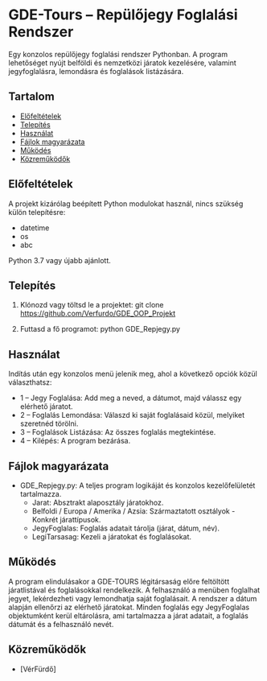 # GDE-Tours – Repülőjegy Foglalási Rendszer

Egy konzolos repülőjegy foglalási rendszer Pythonban. A program lehetőséget nyújt belföldi és nemzetközi járatok kezelésére, valamint jegyfoglalásra, lemondásra és foglalások listázására.

## Tartalom

- [Előfeltételek](#elofeltetelek)
- [Telepítés](#telepites)
- [Használat](#hasznalat)
- [Fájlok magyarázata](#fajlok-magyarazata)
- [Működés](#mukodes)
- [Közreműködők](#kozremukodok)

## Előfeltételek

A projekt kizárólag beépített Python modulokat használ, nincs szükség külön telepítésre:
-	datetime
-	os
-	abc

Python 3.7 vagy újabb ajánlott.

## Telepítés

1.	Klónozd vagy töltsd le a projektet:
	git clone https://github.com/Verfurdo/GDE_OOP_Projekt

2.	Futtasd a fő programot:
	python GDE_Repjegy.py

## Használat

Indítás után egy konzolos menü jelenik meg, ahol a következő opciók közül választhatsz:
-	1 – Jegy Foglalása: Add meg a neved, a dátumot, majd válassz egy elérhető járatot.
-	2 – Foglalás Lemondása: Válaszd ki saját foglalásaid közül, melyiket szeretnéd törölni.
-	3 – Foglalások Listázása: Az összes foglalás megtekintése.
-	4 – Kilépés: A program bezárása.

## Fájlok magyarázata

-	GDE_Repjegy.py: A teljes program logikáját és konzolos kezelőfelületét tartalmazza.
	-	Jarat: Absztrakt alaposztály járatokhoz.
	-	Belfoldi / Europa / Amerika / Azsia: Származtatott osztályok - Konkrét járattípusok.
	-	JegyFoglalas: Foglalás adatait tárolja (járat, dátum, név).
	-	LegiTarsasag: Kezeli a járatokat és foglalásokat.
	
## Működés
A program elindulásakor a GDE-TOURS légitársaság előre feltöltött járatlistával és foglalásokkal rendelkezik. A felhasználó a menüben foglalhat jegyet, lekérdezheti vagy lemondhatja saját foglalásait.
A rendszer a dátum alapján ellenőrzi az elérhető járatokat. Minden foglalás egy JegyFoglalas objektumként kerül eltárolásra, ami tartalmazza a járat adatait, a foglalás dátumát és a felhasználó nevét.

## Közreműködők

-   [VérFürdő]